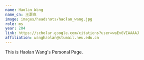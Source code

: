 ```yaml
---
name: Haolan Wang
name_cn: 王灏岚
image: images/headshots/haolan_wang.jpg
role: ms
year: 204
link: https://scholar.google.com/citations?user=waEv6VIAAAAJ
affiliation: wanghaolan@stumail.neu.edu.cn
---
```


This is Haolan Wang's Personal Page.